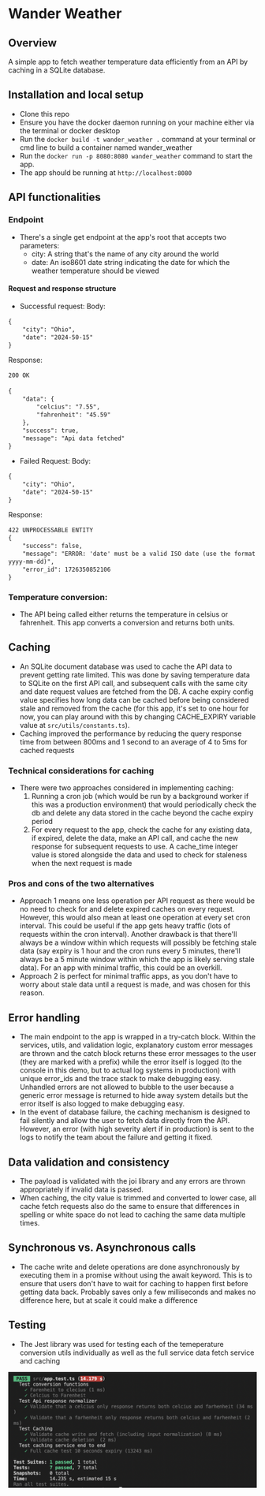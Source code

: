 # Wander Weather

## Overview

A simple app to fetch weather temperature data efficiently from an API by caching in a SQLite database.

## Installation and local setup

- Clone this repo
- Ensure you have the docker daemon running on your machine either via the terminal or docker desktop
- Run the `docker build -t wander_weather .` command at your terminal or cmd line to build a container named wander_weather
- Run the `docker run -p 8080:8080 wander_weather` command to start the app.
- The app should be running at `http://localhost:8080`

## API functionalities

### Endpoint

- There's a single get endpoint at the app's root that accepts two parameters:
  - city: A string that's the name of any city around the world
  - date: An iso8601 date string indicating the date for which the weather temperature should be viewed

#### Request and response structure

- Successful request:
  Body:

```
{
    "city": "Ohio",
    "date": "2024-50-15"
}
```

Response:

```
200 OK

{
    "data": {
        "celcius": "7.55",
        "fahrenheit": "45.59"
    },
    "success": true,
    "message": "Api data fetched"
}
```

- Failed Request:
  Body:

```
{
    "city": "Ohio",
    "date": "2024-50-15"
}
```

Response:

```
422 UNPROCESSABLE ENTITY
{
    "success": false,
    "message": "ERROR: 'date' must be a valid ISO date (use the format yyyy-mm-dd)",
    "error_id": 1726350852106
}
```

### Temperature conversion:

- The API being called either returns the temperature in celsius or fahrenheit. This app converts a conversion and returns both units.

## Caching

- An SQLite document database was used to cache the API data to prevent getting rate limited. This was done by saving temperature data to SQLite on the first API call, and subsequent calls with the same city and date request values are fetched from the DB. A cache expiry config value specifies how long data can be cached before being considered stale and removed from the cache (for this app, it's set to one hour for now, you can play around with this by changing CACHE_EXPIRY variable value at `src/utils/constants.ts`).
- Caching improved the performance by reducing the query response time from between 800ms and 1 second to an average of 4 to 5ms for cached requests

### Technical considerations for caching

- There were two approaches considered in implementing caching:
  1. Running a cron job (which would be run by a background worker if this was a production environment) that would periodically check the db and delete any data stored in the cache beyond the cache expiry period
  2. For every request to the app, check the cache for any existing data, if expired, delete the data, make an API call, and cache the new response for subsequent requests to use. A cache_time integer value is stored alongside the data and used to check for staleness when the next request is made

### Pros and cons of the two alternatives

- Approach 1 means one less operation per API request as there would be no need to check for and delete expired caches on every request. However, this would also mean at least one operation at every set cron interval. This could be useful if the app gets heavy traffic (lots of requests within the cron interval). Another drawback is that there'll always be a window within which requests will possibly be fetching stale data (say expiry is 1 hour and the cron runs every 5 minutes, there'll always be a 5 minute window within which the app is likely serving stale data). For an app with minimal traffic, this could be an overkill.
- Approach 2 is perfect for minimal traffic apps, as you don't have to worry about stale data until a request is made, and was chosen for this reason.

## Error handling

- The main endpoint to the app is wrapped in a try-catch block. Within the services, utils, and validation logic, explanatory custom error messages are thrown and the catch block returns these error messages to the user (they are marked with a prefix) while the error itself is logged (to the console in this demo, but to actual log systems in production) with unique error_ids and the trace stack to make debugging easy. Unhandled errors are not allowed to bubble to the user because a generic error message is returned to hide away system details but the error itself is also logged to make debugging easy.
- In the event of database failure, the caching mechanism is designed to fail silently and allow the user to fetch data directly from the API. However, an error (with high severity alert if in production) is sent to the logs to notify the team about the failure and getting it fixed.

## Data validation and consistency

- The payload is validated with the joi library and any errors are thrown appropriately if invalid data is passed.
- When caching, the city value is trimmed and converted to lower case, all cache fetch requests also do the same to ensure that differences in spelling or white space do not lead to caching the same data multiple times.

## Synchronous vs. Asynchronous calls

- The cache write and delete operations are done asynchronously by executing them in a promise without using the await keyword. This is to ensure that users don't have to wait for caching to happen first before getting data back. Probably saves only a few milliseconds and makes no difference here, but at scale it could make a difference

## Testing

- The Jest library was used for testing each of the temeperature conversion utils individually as well as the full service data fetch service and caching

![alt text](<Screenshot 2024-09-14 at 9.09.03 PM.png>)
